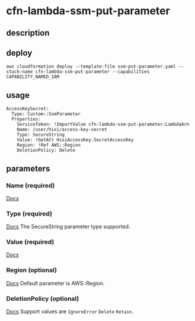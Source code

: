 # cfn-lambda-ssm-put-parameter
## description

## deploy
```
aws cloudformation deploy --template-file ssm-put-parameter.yaml --stack-name cfn-lambda-ssm-put-parameter --capabilities CAPABILITY_NAMED_IAM
```
## usage
```
AccessKeySecret:
  Type: Custom::SsmParameter
  Properties:
    ServiceToken: !ImportValue cfn-lambda-ssm-put-parameter:LambdaArn
    Name: /user/hixi/access-key-secret
    Type: SecureString
    Value: !GetAtt HixiAccessKey.SecretAccessKey
    Region: !Ref AWS::Region
    DeletionPolicy: Delete
```
## parameters

### Name (required)
[Docs](https://docs.aws.amazon.com/AWSCloudFormation/latest/UserGuide/aws-resource-ssm-parameter.html#cfn-ssm-parameter-name)
### Type (required)
[Docs](https://docs.aws.amazon.com/AWSCloudFormation/latest/UserGuide/aws-resource-ssm-parameter.html#cfn-ssm-parameter-type)
The SecureString parameter type supported.
### Value (required)
[Docs](https://docs.aws.amazon.com/AWSCloudFormation/latest/UserGuide/aws-resource-ssm-parameter.html#cfn-ssm-parameter-value)
### Region (optional)
[Docs](https://docs.aws.amazon.com/general/latest/gr/rande.html)
Default parameter is AWS::Region.
### DeletionPolicy (optional)
[Docs](https://github.com/hixi-hyi/aws-cloudformation-lambda/README.md)
Support values are `IgnoreError` `Delete` `Retain`.
